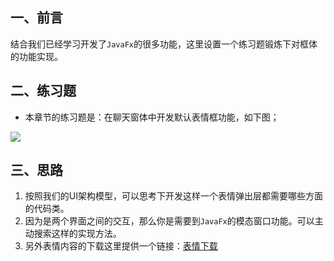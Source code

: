 ## 一、前言

结合我们已经学习开发了`JavaFx`的很多功能，这里设置一个练习题锻炼下对框体的功能实现。

## 二、练习题

  * 本章节的练习题是：在聊天窗体中开发默认表情框功能，如下图；

![](https://images.gitbook.cn/oPtEe4)

## 三、思路

  1. 按照我们的UI架构模型，可以思考下开发这样一个表情弹出层都需要哪些方面的代码类。
  2. 因为是两个界面之间的交互，那么你是需要到`JavaFx`的模态窗口功能。可以主动搜索这样的实现方法。
  3. 另外表情内容的下载这里提供一个链接：[表情下载](https://www.iconfont.cn/collections/detail?spm=a313x.7781069.0.da5a778a4&cid=4116)

